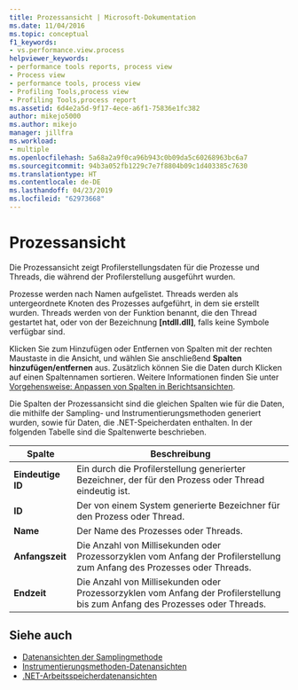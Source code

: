 ```yaml
---
title: Prozessansicht | Microsoft-Dokumentation
ms.date: 11/04/2016
ms.topic: conceptual
f1_keywords:
- vs.performance.view.process
helpviewer_keywords:
- performance tools reports, process view
- Process view
- performance tools, process view
- Profiling Tools,process view
- Profiling Tools,process report
ms.assetid: 6d4e2a5d-9f17-4ece-a6f1-75836e1fc382
author: mikejo5000
ms.author: mikejo
manager: jillfra
ms.workload:
- multiple
ms.openlocfilehash: 5a68a2a9f0ca96b943c0b09da5c60268963bc6a7
ms.sourcegitcommit: 94b3a052fb1229c7e7f8804b09c1d403385c7630
ms.translationtype: HT
ms.contentlocale: de-DE
ms.lasthandoff: 04/23/2019
ms.locfileid: "62973668"
---
```

# <a name="process-view"></a>Prozessansicht
Die Prozessansicht zeigt Profilerstellungsdaten für die Prozesse und Threads, die während der Profilerstellung ausgeführt wurden.

 Prozesse werden nach Namen aufgelistet. Threads werden als untergeordnete Knoten des Prozesses aufgeführt, in dem sie erstellt wurden. Threads werden von der Funktion benannt, die den Thread gestartet hat, oder von der Bezeichnung **[ntdll.dll]**, falls keine Symbole verfügbar sind.

 Klicken Sie zum Hinzufügen oder Entfernen von Spalten mit der rechten Maustaste in die Ansicht, und wählen Sie anschließend **Spalten hinzufügen/entfernen** aus. Zusätzlich können Sie die Daten durch Klicken auf einen Spaltennamen sortieren. Weitere Informationen finden Sie unter [Vorgehensweise: Anpassen von Spalten in Berichtsansichten](../profiling/how-to-customize-report-view-columns.md).

 Die Spalten der Prozessansicht sind die gleichen Spalten wie für die Daten, die mithilfe der Sampling- und Instrumentierungsmethoden generiert wurden, sowie für Daten, die .NET-Speicherdaten enthalten. In der folgenden Tabelle sind die Spaltenwerte beschrieben.

|Spalte|Beschreibung|
|------------|-----------------|
|**Eindeutige ID**|Ein durch die Profilerstellung generierter Bezeichner, der für den Prozess oder Thread eindeutig ist.|
|**ID**|Der von einem System generierte Bezeichner für den Prozess oder Thread.|
|**Name**|Der Name des Prozesses oder Threads.|
|**Anfangszeit**|Die Anzahl von Millisekunden oder Prozessorzyklen vom Anfang der Profilerstellung zum Anfang des Prozesses oder Threads.|
|**Endzeit**|Die Anzahl von Millisekunden oder Prozessorzyklen vom Anfang der Profilerstellung bis zum Anfang des Prozesses oder Threads.|

## <a name="see-also"></a>Siehe auch
- [Datenansichten der Samplingmethode](../profiling/profiler-sampling-method-data-views.md)
- [Instrumentierungsmethoden-Datenansichten](../profiling/instrumentation-method-data-views.md)
- [.NET-Arbeitsspeicherdatenansichten](../profiling/dotnet-memory-data-views.md)